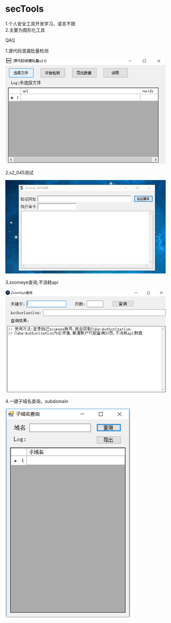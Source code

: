 # secTools
1.个人安全工具开发学习，语言不限  
2.主要为图形化工具

QAQ  

1.源代码泄漏批量检测  

![image](https://github.com/lowliness9/secTools/blob/master/images/codeleak.png)  

2.s2_045测试  

![image](https://github.com/lowliness9/secTools/blob/master/images/st2.png)  

3.zoomeye查询,不消耗api  

![image](https://github.com/lowliness9/secTools/blob/master/images/zoomeye.png)  

4.一键子域名查询，subdomain  

![image](https://github.com/lowliness9/secTools/blob/master/images/subdomain.png)  




